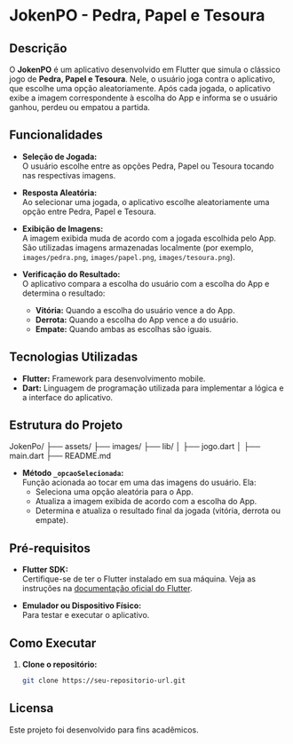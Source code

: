 # JokenPO - Pedra, Papel e Tesoura

## Descrição

O **JokenPO** é um aplicativo desenvolvido em Flutter que simula o clássico jogo de **Pedra, Papel e Tesoura**. Nele, o usuário joga contra o aplicativo, que escolhe uma opção aleatoriamente. Após cada jogada, o aplicativo exibe a imagem correspondente à escolha do App e informa se o usuário ganhou, perdeu ou empatou a partida.

## Funcionalidades

- **Seleção de Jogada:**  
  O usuário escolhe entre as opções Pedra, Papel ou Tesoura tocando nas respectivas imagens.

- **Resposta Aleatória:**  
  Ao selecionar uma jogada, o aplicativo escolhe aleatoriamente uma opção entre Pedra, Papel e Tesoura.

- **Exibição de Imagens:**  
  A imagem exibida muda de acordo com a jogada escolhida pelo App. São utilizadas imagens armazenadas localmente (por exemplo, `images/pedra.png`, `images/papel.png`, `images/tesoura.png`).

- **Verificação do Resultado:**  
  O aplicativo compara a escolha do usuário com a escolha do App e determina o resultado:
  - **Vitória:** Quando a escolha do usuário vence a do App.
  - **Derrota:** Quando a escolha do App vence a do usuário.
  - **Empate:** Quando ambas as escolhas são iguais.

## Tecnologias Utilizadas

- **Flutter:** Framework para desenvolvimento mobile.
- **Dart:** Linguagem de programação utilizada para implementar a lógica e a interface do aplicativo.

## Estrutura do Projeto
JokenPo/
├── assets/
├── images/
├── lib/
│   ├── jogo.dart
│   ├── main.dart
├── README.md

- **Método `_opcaoSelecionada`:**  
  Função acionada ao tocar em uma das imagens do usuário. Ela:
  - Seleciona uma opção aleatória para o App.
  - Atualiza a imagem exibida de acordo com a escolha do App.
  - Determina e atualiza o resultado final da jogada (vitória, derrota ou empate).

## Pré-requisitos

- **Flutter SDK:**  
  Certifique-se de ter o Flutter instalado em sua máquina. Veja as instruções na [documentação oficial do Flutter](https://flutter.dev/docs/get-started/install).

- **Emulador ou Dispositivo Físico:**  
  Para testar e executar o aplicativo.

## Como Executar

1. **Clone o repositório:**

   ```bash
   git clone https://seu-repositorio-url.git

## Licensa
Este projeto foi desenvolvido para fins acadêmicos.
